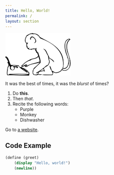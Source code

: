 ```yaml
---
title: Hello, World!
permalink: /
layout: section
---
```


<div class="intro">
	<img class="intro-img" src="img/intro-img.png">
</div>

It was the best of times, it was the *blurst* of times?

1. Do **this**.
2. Then *that*.
4. Recite the following words:
	- Purple
	- Monkey
	- Dishwasher

Go to [a website](http://goooooooogel.com).

## Code Example ##

```scheme
(define (greet)
	(display "Hello, world!")
	(newline))
```